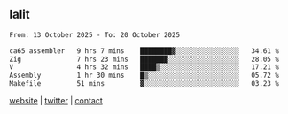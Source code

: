 ## lalit

<!--START_SECTION:waka-->

```txt
From: 13 October 2025 - To: 20 October 2025

ca65 assembler   9 hrs 7 mins    ████████▓░░░░░░░░░░░░░░░░   34.61 %
Zig              7 hrs 23 mins   ███████░░░░░░░░░░░░░░░░░░   28.05 %
V                4 hrs 32 mins   ████▒░░░░░░░░░░░░░░░░░░░░   17.21 %
Assembly         1 hr 30 mins    █▒░░░░░░░░░░░░░░░░░░░░░░░   05.72 %
Makefile         51 mins         ▓░░░░░░░░░░░░░░░░░░░░░░░░   03.23 %
```

<!--END_SECTION:waka-->

[website](https://lalit.sh) | [twitter](https://x.com/@lalitcodes) | [contact](https://lalit.sh/contact)
